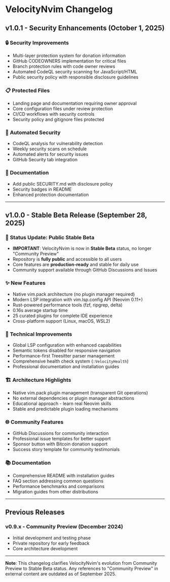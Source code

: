 # VelocityNvim Changelog

## v1.0.1 - Security Enhancements (October 1, 2025)

### 🔒 **Security Improvements**
- Multi-layer protection system for donation information
- GitHub CODEOWNERS implementation for critical files
- Branch protection rules with code owner reviews
- Automated CodeQL security scanning for JavaScript/HTML
- Public security policy with responsible disclosure guidelines

### 📋 **Protected Files**
- Landing page and documentation requiring owner approval
- Core configuration files under review protection
- CI/CD workflows with security controls
- Security policy and gitignore files protected

### 🤖 **Automated Security**
- CodeQL analysis for vulnerability detection
- Weekly security scans on schedule
- Automated alerts for security issues
- GitHub Security tab integration

### 📖 **Documentation**
- Add public SECURITY.md with disclosure policy
- Security badges in README
- Enhanced protection documentation

---

## v1.0.0 - Stable Beta Release (September 28, 2025)

### 🚀 **Status Update: Public Stable Beta**
- **IMPORTANT**: VelocityNvim is now in **Stable Beta** status, no longer "Community Preview"
- Repository is **fully public** and accessible to all users
- Core features are **production-ready** and stable for daily use
- Community support available through GitHub Discussions and Issues

### ✨ **New Features**
- Native vim.pack architecture (no plugin manager required)
- Modern LSP integration with vim.lsp.config API (Neovim 0.11+)
- Rust-powered performance tools (fzf, ripgrep, delta)
- 0.16s average startup time
- 25 curated plugins for complete IDE experience
- Cross-platform support (Linux, macOS, WSL2)

### 🔧 **Technical Improvements**
- Global LSP configuration with enhanced capabilities
- Semantic tokens disabled for responsive navigation
- Performance-first Treesitter parser management
- Comprehensive health check system (`:VelocityHealth`)
- Professional documentation and installation guides

### 🏗️ **Architecture Highlights**
- Native vim.pack plugin management (transparent Git operations)
- No external dependencies or plugin manager abstractions
- Educational approach - learn real Neovim skills
- Stable and predictable plugin loading mechanisms

### 🌐 **Community Features**
- GitHub Discussions for community interaction
- Professional issue templates for better support
- Sponsor button with Bitcoin donation support
- Success story template for community testimonials

### 📚 **Documentation**
- Comprehensive README with installation guides
- FAQ section addressing common questions
- Performance benchmarks and comparisons
- Migration guides from other distributions

---

## Previous Releases

### v0.9.x - Community Preview (December 2024)
- Initial development and testing phase
- Private repository for early feedback
- Core architecture development

---

**Note**: This changelog clarifies VelocityNvim's evolution from Community Preview to Stable Beta status. Any references to "Community Preview" in external content are outdated as of September 2025.